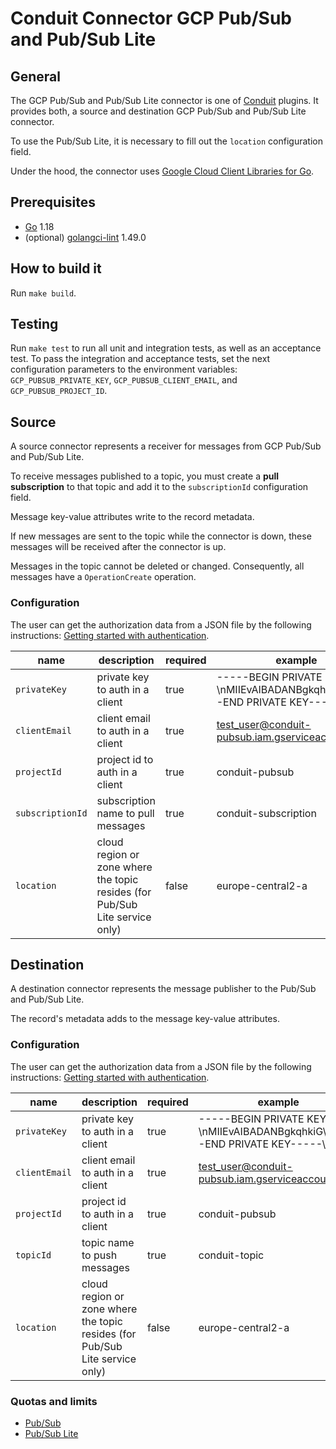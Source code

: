 # Conduit Connector GCP Pub/Sub and Pub/Sub Lite

## General

The GCP Pub/Sub and Pub/Sub Lite connector is one of [Conduit](https://github.com/ConduitIO/conduit) plugins.
It provides both, a source and destination GCP Pub/Sub and Pub/Sub Lite connector.

To use the Pub/Sub Lite, it is necessary to fill out the `location` configuration field.

Under the hood, the connector uses
[Google Cloud Client Libraries for Go](https://github.com/googleapis/google-cloud-go).

## Prerequisites

- [Go](https://go.dev/) 1.18
- (optional) [golangci-lint](https://github.com/golangci/golangci-lint) 1.49.0

## How to build it

Run `make build`.

## Testing

Run `make test` to run all unit and integration tests, as well as an acceptance test. To pass the integration and
acceptance tests, set the next configuration parameters to the environment variables: `GCP_PUBSUB_PRIVATE_KEY`,
`GCP_PUBSUB_CLIENT_EMAIL`, and `GCP_PUBSUB_PROJECT_ID`.

## Source

A source connector represents a receiver for messages from GCP Pub/Sub and Pub/Sub Lite.

To receive messages published to a topic, you must create a **pull subscription** to that topic and add it to
the `subscriptionId` configuration field.

Message key-value attributes write to the record metadata.

If new messages are sent to the topic while the connector is down, these messages will be received after the connector
is up.

Messages in the topic cannot be deleted or changed. Consequently, all messages have a `OperationCreate` operation.

### Configuration

The user can get the authorization data from a JSON file by the following
instructions: [Getting started with authentication](https://cloud.google.com/docs/authentication/getting-started).

| name             | description                                                                  | required | example                                                                        |
|------------------|------------------------------------------------------------------------------|----------|--------------------------------------------------------------------------------|
| `privateKey`     | private key to auth in a client                                              | true     | -----BEGIN PRIVATE KEY-----\nMIIEvAIBADANBgkqhkiG\n-----END PRIVATE KEY-----\n |
| `clientEmail`    | client email to auth in a client                                             | true     | test_user@conduit-pubsub.iam.gserviceaccount.com                               |
| `projectId`      | project id to auth in a client                                               | true     | conduit-pubsub                                                                 |
| `subscriptionId` | subscription name to pull messages                                           | true     | conduit-subscription                                                           |
| `location`       | cloud region or zone where the topic resides (for Pub/Sub Lite service only) | false    | europe-central2-a                                                              |

## Destination

A destination connector represents the message publisher to the Pub/Sub and Pub/Sub Lite.

The record's metadata adds to the message key-value attributes.

### Configuration

The user can get the authorization data from a JSON file by the following
instructions: [Getting started with authentication](https://cloud.google.com/docs/authentication/getting-started).

| name          | description                                                                   | required | example                                                                        |
|---------------|-------------------------------------------------------------------------------|----------|--------------------------------------------------------------------------------|
| `privateKey`  | private key to auth in a client                                               | true     | -----BEGIN PRIVATE KEY-----\nMIIEvAIBADANBgkqhkiG\n-----END PRIVATE KEY-----\n |
| `clientEmail` | client email to auth in a client                                              | true     | test_user@conduit-pubsub.iam.gserviceaccount.com                               |
| `projectId`   | project id to auth in a client                                                | true     | conduit-pubsub                                                                 |
| `topicId`     | topic name to push messages                                                   | true     | conduit-topic                                                                  |
| `location`    | cloud region or zone where the topic resides (for Pub/Sub Lite service only)  | false    | europe-central2-a                                                              |

### Quotas and limits
- [Pub/Sub](https://cloud.google.com/pubsub/quotas)
- [Pub/Sub Lite](https://cloud.google.com/pubsub/lite/quotas)